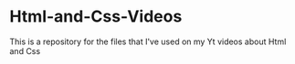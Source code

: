# Html-and-Css-Videos

This is a repository for the files that I've used on my Yt videos about Html and Css
